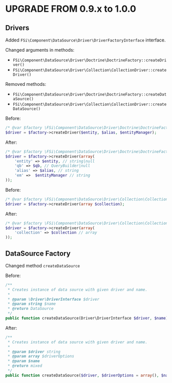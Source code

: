 UPGRADE FROM 0.9.x to 1.0.0
============================

## Drivers

Added ``FSi\Component\DataSource\Driver\DriverFactoryInterface`` interface.


Changed arguments in methods:
* ``FSi\Component\DataSource\Driver\Doctrine\DoctrineFactory::createDriver()``
* ``FSi\Component\DataSource\Driver\Collection\CollectionDriver::createDriver()``

Removed methods:
* ``FSi\Component\DataSource\Driver\Doctrine\DoctrineFactory::createDataSource()``
* ``FSi\Component\DataSource\Driver\Collection\CollectionDriver::createDataSource()``

Before:

```php
/* @var $factory \FSi\Component\DataSource\Driver\Doctrine\DoctrineFactory */
$driver = $factory->createDriver($entity, $alias, $entityManager);
```

After:

```php
/* @var $factory \FSi\Component\DataSource\Driver\Doctrine\DoctrineFactory */
$driver = $factory->createDriver(array(
    'entity' => $entity, // string|null
    'qb' => $qb, // QueryBuilder|null
    'alias' => $alias, // string
    'em' =>  $entityManager // string
));
```

Before:

```php
/* @var $factory \FSi\Component\DataSource\Driver\Collection\CollectionDriver */
$driver = $factory->createDriver(array $collection);
```

After:

```php
/* @var $factory \FSi\Component\DataSource\Driver\Collection\CollectionDriver */
$driver = $factory->createDriver(array(
    'collection' => $collection // array
));
```

## DataSource Factory

Changed method ``createDataSource``

Before:

```php
/**
 * Creates instance of data source with given driver and name.
 *
 * @param \Driver\DriverInterface $driver
 * @param string $name
 * @return DataSource
 */
public function createDataSource(Driver\DriverInterface $driver, $name);
```

After:

```php
/**
 * Creates instance of data source with given driver and name.
 *
 * @param $driver string
 * @param array $driverOptions
 * @param $name
 * @return mixed
 */
public function createDataSource($driver, $driverOptions = array(), $name);
```
